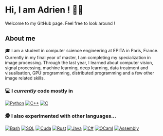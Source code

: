 # Hi, I am Adrien ! 👋😄 

Welcome to my GitHub page. Feel free to look around !

## About me

🎓 I am a student in computer science engineering at EPITA in Paris, France. Currently in my final year of master, I am completing my specialization in image processing. Through the last year, I learned about computer vision, signal processing, machine learning, deep learning, data treatment and visualisation, GPU programming, distributed programming and a few other image related skills.

### 💻 I *currently* code mostly in

[![Python](https://img.shields.io/badge/Python-3776AB?logo=Python&logoColor=white&style=for-the-badge)](https://en.wikipedia.org/wiki/Python_(programming_language))
[![C++](https://img.shields.io/badge/-C%2B%2B-red?style=for-the-badge&logo=cplusplus&logoColor=white)](https://en.wikipedia.org/wiki/C%2B%2B)
[![C](https://img.shields.io/badge/-C-green?style=for-the-badge&logo=c&logoColor=white)](https://en.wikipedia.org/wiki/C_(programming_language))

### 🕵️ I also experimented with other languages...
[![Bash](https://img.shields.io/badge/Bash-4EAA25?logo=GNU%20Bash&logoColor=white&style=for-the-badge)](https://en.wikipedia.org/wiki/Bash_(Unix_shell))
[![SQL](https://img.shields.io/badge/SQL-333333?style=for-the-badge)](https://en.wikipedia.org/wiki/SQL)
[![Cuda](https://img.shields.io/badge/Cuda-76B900?logo=Nvidia&logoColor=white&style=for-the-badge)](https://en.wikipedia.org/wiki/CUDA)
[![Rust](https://img.shields.io/badge/Rust-000000?logo=Rust&logoColor=white&style=for-the-badge)](https://en.wikipedia.org/wiki/Rust_(programming_language))
[![Java](https://img.shields.io/badge/Java-2596be.svg?style=for-the-badge&logo=openjdk&logoColor=white)](https://en.wikipedia.org/wiki/Java_(programming_language))
[![C#](https://img.shields.io/badge/C%23-239120.svg?style=for-the-badge&logo=c%20sharp&logoColor=white)](https://en.wikipedia.org/wiki/C_Sharp_(programming_language))
[![OCaml](https://img.shields.io/badge/OCaml-EC6813?style=for-the-badge&logo=ocaml&logoColor=white)](https://en.wikipedia.org/wiki/OCaml)
[![Assembly](https://img.shields.io/badge/Assembly-333333?style=for-the-badge&logo=assembly&logoColor=white)](https://en.wikipedia.org/wiki/Assembly_language)
